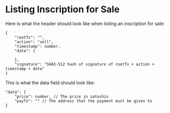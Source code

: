 # Listing Inscription for Sale

Here is what the header should look like when listing an inscription for sale:

```
{
    "rootTx": "",
    "action": "sell",
    "timestamp": number,
    "data": {

    },
    "signature": "SHA3-512 hash of signature of rootTx + action + timestamp + data"
}
```

This is what the data field should look like:

```
"data": {
    "price": number, // The price in satoshis
    "payTo": "" // The address that the payment must be given to
}
```